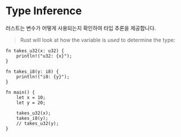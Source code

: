 # Type Inference

러스트는 변수가 어떻게 사용되는지 확인하여 타입 추론을 제공합니다. 
> Rust will look at how the variable is _used_ to determine the type:

```rust,editable
fn takes_u32(x: u32) {
    println!("u32: {x}");
}

fn takes_i8(y: i8) {
    println!("i8: {y}");
}

fn main() {
    let x = 10;
    let y = 20;

    takes_u32(x);
    takes_i8(y);
    // takes_u32(y);
}
```
